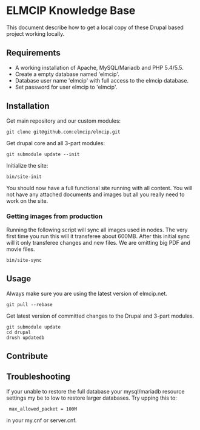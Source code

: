 # ELMCIP Knowledge Base

This document describe how to get a local copy of these Drupal based project working locally.

## Requirements

* A working installation of Apache, MySQL/Mariadb and PHP 5.4/5.5.
* Create a empty database named 'elmcip'.
* Database user name 'elmcip' with full access to the elmcip database.
* Set password for user elmcip to 'elmcip'.

## Installation

Get main repository and our custom modules:

    git clone git@github.com:elmcip/elmcip.git

Get drupal core and all 3-part modules:

    git submodule update --init

Initialize the site:

    bin/site-init

You should now have a full functional site running with all content. You will not have any attached documents and images but all you really need to work on the site.

### Getting images from production

Running the following script will sync all images used in nodes. The very first time you run this will it transferee about 600MB. After this initial sync will it only transferee changes and new files. We are omitting big PDF and movie files.

    bin/site-sync


## Usage

Always make sure you are using the latest version of elmcip.net.

    git pull --rebase

Get latest version of committed changes to the Drupal and 3-part modules.

    git submodule update
    cd drupal
    drush updatedb

## Contribute

## Troubleshooting

If your unable to restore the full database your mysql/mariadb resource settings my be to low to restore larger databases. Try upping this to:

     max_allowed_packet = 100M

in your my.cnf or server.cnf.

